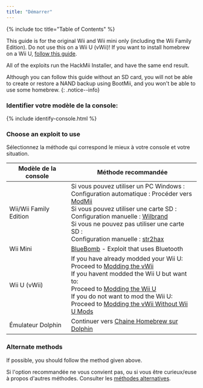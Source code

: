 ```yaml
---
title: "Démarrer"
---
```


{% include toc title="Table of Contents" %}

This guide is for the original Wii and Wii mini only (including the Wii Family Edition). Do not use this on a Wii U (vWii)! If you want to install homebrew on a Wii U, [follow this guide](https://wiiu.hacks.guide).

All of the exploits run the HackMii Installer, and have the same end result.

Although you can follow this guide without an SD card, you will not be able to create or restore a NAND backup using BootMii, and you won't be able to use some homebrew.
{: .notice--info}

### Identifier votre modèle de la console:

{% include identify-console.html %}<br>

### Choose an exploit to use

Sélectionnez la méthode qui correspond le mieux à votre console et votre situation.

| Modèle de la console   | Méthode recommandée                                                                                                                                                                                                                                                                                                                                        |
| ---------------------- | ---------------------------------------------------------------------------------------------------------------------------------------------------------------------------------------------------------------------------------------------------------------------------------------------------------------------------------------------------------- |
| Wii/Wii Family Edition | Si vous pouvez utiliser un PC Windows :<br> Configuration automatique : Procéder vers [ModMii](modmii)<br> Si vous pouvez utiliser une carte SD :<br> Configuration manuelle : [Wilbrand](wilbrand)<br> Si vous ne pouvez pas utiliser une carte SD :<br> Configuration manuelle : [str2hax](str2hax)<br>              |
| Wii Mini               | [BlueBomb](bluebomb) - Exploit that uses Bluetooth                                                                                                                                                                                                                                                                                                         |
| Wii U (vWii)           | If you have already modded your Wii U:<br> Proceed to [Modding the vWii](vwii-homebrew-channel)<br> If you havent modded the Wii U but want to:<br> Proceed to [Modding the Wii U](https://wiiu.hacks.guide)<br> If you do not want to mod the Wii U:<br> Proceed to [Modding the vWii Without Wii U Mods](wiiu-nand-dumper) |
| Émulateur Dolphin      | Continuer vers [Chaine Homebrew sur Dolphin](homebrew-dolphin)                                                                                                                                                                                                                                                                                             |

### Alternate methods

If possible, you should follow the method given above.

Si l'option recommandée ne vous convient pas, ou si vous être curieux/euse à propos d'autres méthodes. Consulter les [méthodes alternatives](legacy-exploits).
